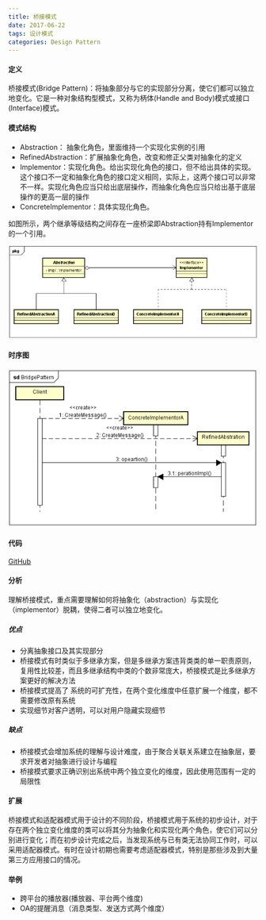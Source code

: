 ```yaml
---
title: 桥接模式
date: 2017-06-22
tags: 设计模式
categories: Design Pattern
---
```


#### 定义 ####

桥接模式(Bridge Pattern)：将抽象部分与它的实现部分分离，使它们都可以独立地变化。它是一种对象结构型模式，又称为柄体(Handle and Body)模式或接口(Interface)模式。
  
#### 模式结构 ####
 
- Abstraction： 抽象化角色，里面维持一个实现化实例的引用
- RefinedAbstraction：扩展抽象化角色，改变和修正父类对抽象化的定义
- Implementor：实现化角色。给出实现化角色的接口，但不给出具体的实现。这个接口不一定和抽象化角色的接口定义相同，实际上，这两个接口可以非常不一样。实现化角色应当只给出底层操作，而抽象化角色应当只给出基于底层操作的更高一层的操作
- ConcreteImplementor：具体实现化角色。

如图所示，两个继承等级结构之间存在一座桥梁即Abstraction持有Implementor的一个引用。
 
![类图](../res/img/bridge_pattern_class_diagram.png)
 
#### 时序图 ####

![时序图](../res/img/bridge_pattern_sequence_diagram.png)

#### 代码 ####

[GitHub](https://github.com/xusx1024/DesignPatternDemoCode/tree/master/BridgePattern)

#### 分析 ####
 
理解桥接模式，重点需要理解如何将抽象化（abstraction）与实现化（implementor）脱耦，使得二者可以独立地变化。

##### 优点 #####

- 分离抽象接口及其实现部分
- 桥接模式有时类似于多继承方案，但是多继承方案违背类类的单一职责原则，复用性比较差，而且多继承结构中类的个数非常庞大，桥接模式是比多继承方案更好的解决方法
- 桥接模式提高了 系统的可扩充性，在两个变化维度中任意扩展一个维度，都不需要修改原有系统
- 实现细节对客户透明，可以对用户隐藏实现细节
 
##### 缺点 #####

- 桥接模式会增加系统的理解与设计难度，由于聚合关联关系建立在抽象层，要求开发者对抽象进行设计与编程
- 桥接模式要求正确识别出系统中两个独立变化的维度，因此使用范围有一定的局限性

#### 扩展 ####

桥接模式和适配器模式用于设计的不同阶段，桥接模式用于系统的初步设计，对于存在两个独立变化维度的类可以将其分为抽象化和实现化两个角色，使它们可以分别进行变化；而在初步设计完成之后，当发现系统与已有类无法协同工作时，可以采用适配器模式。有时在设计初期也需要考虑适配器模式，特别是那些涉及到大量第三方应用接口的情况。

#### 举例 ####

- 跨平台的播放器(播放器、平台两个维度)
- OA的提醒消息（消息类型、发送方式两个维度）


 




